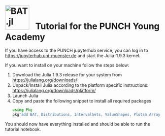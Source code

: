 # <img style="height:2.8em;" alt="BAT.jl" src="https://bat.github.io/BAT.jl/dev/assets/logo.svg"/> &nbsp;  Tutorial for the PUNCH Young Academy  

If you have access to the PUNCH jupyterhub service, you can log in to https://jupyterhub.uni-muenster.de and start the Julia-1.9.3 kernel.

If you want to install on your machine follow the steps below:
1. Download the Julia 1.9.3 release for your system from https://julialang.org/downloads/
2. Unpack/Install Julia according to the platform specific instructions: https://julialang.org/downloads/platform/
3. Launch Julia 
4. Copy and paste the following snippet to install all required packages
   ```julia
   using Pkg
   pkg"add BAT, Distributions, IntervalSets, ValueShapes, Plotsm ArraysOfArrays, StatsBase, LinearAlgebra, DensityInterface, Optim, EmpiricalDistributions"
   ```
You should now have everything installed and should be able to run the tutorial notebook.
